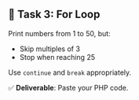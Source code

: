## 🧩 Task 3: For Loop  

Print numbers from 1 to 50, but:
- Skip multiples of 3  
- Stop when reaching 25  

Use `continue` and `break` appropriately.

✅ **Deliverable**: Paste your PHP code.